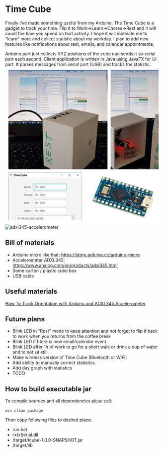# Time Cube
Finally I’ve made something useful from my Arduino. The Time Cube is a gadget to track your time. Flip it to Work->Learn->Chores->Rest and it will count the time you spend on that activity. I hope it will motivate me to “learn” more and collect statistic about my workday. I plan to add new features like notifications about rest, emails, and calendar appointments.

Arduino part just collects XYZ positions of the cube nad sends it so serial port each second. Client application is written in Java using JavaFX for UI part. It parses messages from serial port (USB) and tracks the statistic.
![Time Cube](time_cube.jpg?raw=true "Time Cube in action")
![adxl345-accelerometer](https://howtomechatronics.com/wp-content/uploads/2019/03/Arduino-and-ADXL345-Accelerometer-Circuit-Diagram-768x426.png?raw=true "adxl345-accelerometer")

## Bill of materials
* Arduino micro like that: https://store.arduino.cc/arduino-micro
* Accelerometer ADXL345: https://www.analog.com/en/products/adxl345.html
* Some carton / plastic cube box
* USB cable

## Useful materials
[How To Track Orientation with Arduino and ADXL345 Accelerometer](https://howtomechatronics.com/tutorials/arduino/how-to-track-orientation-with-arduino-and-adxl345-accelerometer)

## Future plans
* Blink LED in "Rest" mode to keep attention and not forget to flip it back to work when you returns from the coffee break
* Blink LED if htere is new email/calendar event.
* Blink LED after 1h of work to go for a short walk or drink a cup of water and to not sit still.
* Make wireless version of Time Cube (Bluetooth or WiFi)
* Add ability to manually correct statistics.
* Add day graph with statistics
* TODO

## How to build executable jar
To compile sources and all dependencies plese call:
```
mvn clean package
```
Then copy following files to desired place:
* run.bat
* rxtxSerial.dll
* /target/tcube-1.0.0-SNAPSHOT.jar 
* /target/lib
